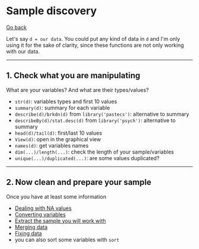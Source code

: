# Sample discovery

[Go back](..)

Let's say `d = our data`. You could put any kind of data in `d` and I'm only using it for the sake of clarity, since these functions are not only working with our data.

<hr class="sr">

## 1. Check what you are manipulating

What are your variables? And what are their types/values?

* `str(d)`: variables types and first 10 values
* `summary(d)`: summary for each variable
* `describe(d)/brkdn(d)` from `library('pastecs')`: alternative to summary
* `describeBy(d)/stat.desc(d)` from `library('psych')`: alternative to summary
* `head(d)/tail(d)`: first/last 10 values
* `View(d)`: open in the graphical view
* `names(d)`: get variables names
* `dim(...)/length(...)`: check the length of your sample/variables
* `unique(...)/duplicated(...)`: are some values duplicated?

<hr class="sl">

## 2. Now clean and prepare your sample

Once you have at least some information

* [Dealing with NA values](na.md)
* [Converting variables](convert.md)
* [Extract the sample you will work with](sample.md)
* [Merging data](merge.md)
* [Fixing data](fix.md)
* you can also sort some variables with ``sort``